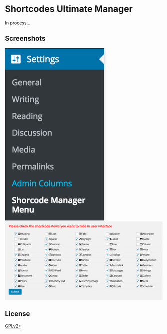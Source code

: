 # Shortcodes Ultimate Manager
In process...

## Screenshots
![alt text](Screen_Shot-1.png "Admin menu location")
![alt text](Screen_Shot-2.png "Setting page")

## License

[GPLv2+](http://www.gnu.org/licenses/gpl-2.0.html)